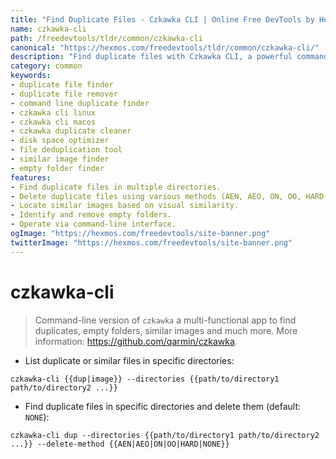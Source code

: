 ```yaml
---
title: "Find Duplicate Files - Czkawka CLI | Online Free DevTools by Hexmos"
name: czkawka-cli
path: /freedevtools/tldr/common/czkawka-cli
canonical: "https://hexmos.com/freedevtools/tldr/common/czkawka-cli/"
description: "Find duplicate files with Czkawka CLI, a powerful command-line tool. Locate and delete unnecessary files to free up disk space efficiently. Free online tool, no registration required."
category: common
keywords:
- duplicate file finder
- duplicate file remover
- command line duplicate finder
- czkawka cli linux
- czkawka cli macos
- czkawka duplicate cleaner
- disk space optimizer
- file deduplication tool
- similar image finder
- empty folder finder
features:
- Find duplicate files in multiple directories.
- Delete duplicate files using various methods (AEN, AEO, ON, OO, HARD, NONE).
- Locate similar images based on visual similarity.
- Identify and remove empty folders.
- Operate via command-line interface.
ogImage: "https://hexmos.com/freedevtools/site-banner.png"
twitterImage: "https://hexmos.com/freedevtools/site-banner.png"
---
```


# czkawka-cli

> Command-line version of `czkawka` a multi-functional app to find duplicates, empty folders, similar images and much more.
> More information: <https://github.com/qarmin/czkawka>.

- List duplicate or similar files in specific directories:

`czkawka-cli {{dup|image}} --directories {{path/to/directory1 path/to/directory2 ...}}`

- Find duplicate files in specific directories and delete them (default: `NONE`):

`czkawka-cli dup --directories {{path/to/directory1 path/to/directory2 ...}} --delete-method {{AEN|AEO|ON|OO|HARD|NONE}}`
